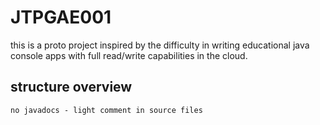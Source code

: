 # JTPGAE001

this is a proto project inspired by the difficulty in writing educational java console apps with full read/write capabilities in the cloud.

## structure overview

    no javadocs - light comment in source files
    
